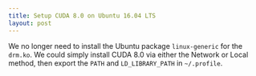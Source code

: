 ```yaml
---
title: Setup CUDA 8.0 on Ubuntu 16.04 LTS
layout: post
---
```


<script type="text/javascript" src="https://cdn.mathjax.org/mathjax/latest/MathJax.js?config=TeX-AMS-MML_HTMLorMML"></script>
<script type="text/x-mathjax-config">MathJax.Hub.Config({tex2jax: {inlineMath: [['$','$'], ['\\(','\\)']]}});</script>

We no longer need to install the Ubuntu package `linux-generic` for the `drm.ko`. We could simply install CUDA 8.0 via either the Network or Local method, then export the `PATH` and `LD_LIBRARY_PATH` in `~/.profile`. 
